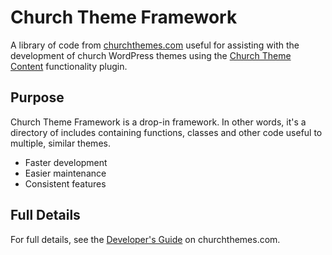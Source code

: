 Church Theme Framework
======================

A library of code from [churchthemes.com](http://churchthemes.com) useful for assisting with the development of church WordPress themes using the [Church Theme Content](https://github.com/churchthemes/church-theme-content) functionality plugin.

Purpose
-------

Church Theme Framework is a drop-in framework. In other words, it's a directory of includes containing functions, classes and other code useful to multiple, similar themes.

* Faster development
* Easier maintenance
* Consistent features

Full Details
-------  

For full details, see the [Developer's Guide](http://churchthemes.com/guides/developer/framework/) on churchthemes.com.